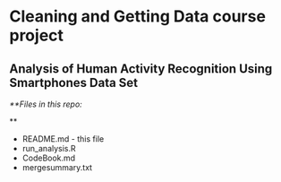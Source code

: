 
<h1> Cleaning and Getting Data course project</h1>

<h2> Analysis of Human Activity Recognition Using Smartphones Data Set </h2>

*<p>**Files in this repo:*</p>**
<ul>
<li>README.md - this file</li>
<li>run_analysis.R</li>
<li>CodeBook.md</li>
<li>mergesummary.txt</li>

